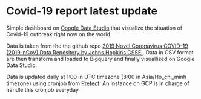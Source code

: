# Covid-19 report latest update

Simple dashboard on [Google Data Studio](https://datastudio.google.com/s/n1sxlBJVXcU) that visualize the situation of Covid-19 outbreak right now on the world. 

Data is taken from the the github repo [2019 Novel Coronavirus COVID-19 (2019-nCoV) Data Repository by Johns Hopkins CSSE.](https://github.com/CSSEGISandData/COVID-19). Data in CSV format are then transform and loaded to Bigquery and finally visuallized on Google Data Studio.

Data is updated daily at 1:00 in UTC timezone (8:00 in Asia/Ho_chi_minh timezone) using cronjob from [Prefect](https://www.prefect.io/). An instance on GCP is in charge of handle this cronjob everyday
